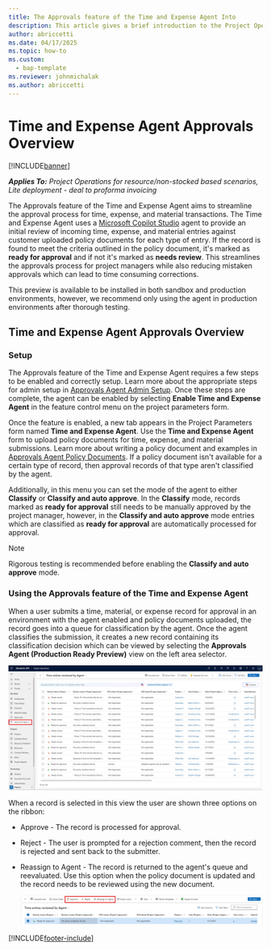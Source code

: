 ```yaml
---
title: The Approvals feature of the Time and Expense Agent Into
description: This article gives a brief introduction to the Project Operations Time and Expense Agent Approvals Feature.
author: abriccetti
ms.date: 04/17/2025
ms.topic: how-to
ms.custom: 
  - bap-template
ms.reviewer: johnmichalak
ms.author: abriccetti
---
```


# Time and Expense Agent Approvals Overview

[!INCLUDE[banner](../includes/banner.md)]

_**Applies To:** Project Operations for resource/non-stocked based scenarios, Lite deployment - deal to proforma invoicing_

The Approvals feature of the Time and Expense Agent aims to streamline the approval process for time, expense, and material transactions. The Time and Expense Agent uses a [Microsoft Copilot Studio](/microsoft-copilot-studio/fundamentals-what-is-copilot-studio) agent to provide an initial review of incoming time, expense, and material entries against customer uploaded policy documents for each type of entry. If the record is found to meet the criteria outlined in the policy document, it's marked as **ready for approval** and if not it's marked as **needs review**. This streamlines the approvals process for project managers while also reducing mistaken approvals which can lead to time consuming corrections.

This preview is available to be installed in both sandbox and production environments, however, we recommend only using the agent in production environments after thorough testing.

## Time and Expense Agent Approvals Overview

### Setup

The Approvals feature of the Time and Expense Agent requires a few steps to be enabled and correctly setup. Learn more about the appropriate steps for admin setup in [Approvals Agent Admin Setup](./approvals-agent-admin-setup). Once these steps are complete, the agent can be enabled by selecting **Enable Time and Expense Agent** in the feature control menu on the project parameters form.

Once the feature is enabled, a new tab appears in the Project Parameters form named **Time and Expense Agent**. Use the **Time and Expense Agent** form to upload policy documents for time, expense, and material submissions. Learn more about writing a policy document and examples in [Approvals Agent Policy Documents](./approvals-agent-policy). If a policy document isn't available for a certain type of record, then approval records of that type aren't classified by the agent.

Additionally, in this menu you can set the mode of the agent to either **Classify** or **Classify and auto approve**. In the **Classify** mode, records marked as **ready for approval** still needs to be manually approved by the project manager, however, in the **Classify and auto approve** mode entries which are classified as **ready for approval** are automatically processed for approval. 

> [!NOTE]
> Rigorous testing is recommended before enabling the **Classify and auto approve** mode.

### Using the Approvals feature of the Time and Expense Agent

When a user submits a time, material, or expense record for approval in an environment with the agent enabled and policy documents uploaded, the record goes into a queue for classification by the agent. Once the agent classifies the submission, it creates a new record containing its classification decision which can be viewed by selecting the **Approvals Agent (Production Ready Preview)** view on the left area selector.

![View of records the agent has classified](media/agentviewscreenshot.png)

When a record is selected in this view the user are shown three options on the ribbon: 

- Approve - The record is processed for approval.
- Reject - The user is prompted for a rejection comment, then the record is rejected and sent back to the submitter.
- Reassign to Agent - The record is returned to the agent's queue and reevaluated. Use this option when the policy document is updated and the record needs to be reviewed using the new document.

   ![Options when a record is selected](media/agentoptions.png)

[!INCLUDE[footer-include](../includes/footer-banner.md)]
